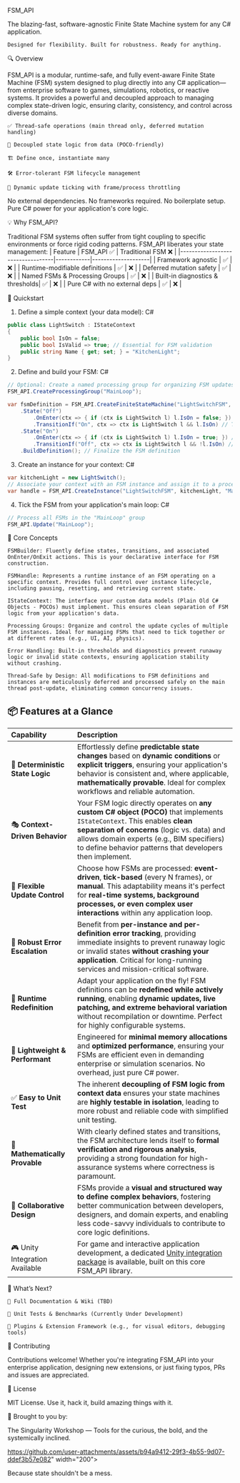 FSM_API

The blazing-fast, software-agnostic Finite State Machine system for any C# application.

    Designed for flexibility. Built for robustness. Ready for anything.

🔍 Overview

FSM_API is a modular, runtime-safe, and fully event-aware Finite State Machine (FSM) system designed to plug directly into any C# application—from enterprise software to games, simulations, robotics, or reactive systems. It provides a powerful and decoupled approach to managing complex state-driven logic, ensuring clarity, consistency, and control across diverse domains.

    ✅ Thread-safe operations (main thread only, deferred mutation handling)

    🧠 Decoupled state logic from data (POCO-friendly)

    🏗️ Define once, instantiate many

    🛠️ Error-tolerant FSM lifecycle management

    🧪 Dynamic update ticking with frame/process throttling

No external dependencies. No frameworks required. No boilerplate setup. Pure C# power for your application's core logic.

💡 Why FSM_API?

Traditional FSM systems often suffer from tight coupling to specific environments or force rigid coding patterns. FSM_API liberates your state management:
| Feature                          | FSM_API ✅ | Traditional FSM ❌ |
|----------------------------------|------------|--------------------|
| Framework agnostic               | ✅         | ❌                 |
| Runtime-modifiable definitions   | ✅         | ❌                 |
| Deferred mutation safety         | ✅         | ❌                 |
| Named FSMs & Processing Groups   | ✅         | ❌                 |
| Built-in diagnostics & thresholds| ✅         | ❌                 |
| Pure C# with no external deps    | ✅         | ❌                 |

🚀 Quickstart

1. Define a simple context (your data model):
C#
```csharp
public class LightSwitch : IStateContext
{
    public bool IsOn = false;
    public bool IsValid => true; // Essential for FSM validation
    public string Name { get; set; } = "KitchenLight";
}
```
2. Define and build your FSM:
C#
```csharp
// Optional: Create a named processing group for organizing FSM updates
FSM_API.CreateProcessingGroup("MainLoop");

var fsmDefinition = FSM_API.CreateFiniteStateMachine("LightSwitchFSM", processRate: 1, processingGroup: "MainLoop")
    .State("Off")
        .OnEnter(ctx => { if (ctx is LightSwitch l) l.IsOn = false; }) // Action when entering "Off" state
        .TransitionIf("On", ctx => ctx is LightSwitch l && l.IsOn) // Transition to "On" if IsOn is true
    .State("On")
        .OnEnter(ctx => { if (ctx is LightSwitch l) l.IsOn = true; }) // Action when entering "On" state
        .TransitionIf("Off", ctx => ctx is LightSwitch l && !l.IsOn) // Transition to "Off" if IsOn is false
    .BuildDefinition(); // Finalize the FSM definition
```
3. Create an instance for your context:
C#
```csharp
var kitchenLight = new LightSwitch();
// Associate your context with an FSM instance and assign it to a processing group
var handle = FSM_API.CreateInstance("LightSwitchFSM", kitchenLight, "MainLoop");
```
4. Tick the FSM from your application's main loop:
C#
```csharp
// Process all FSMs in the "MainLoop" group
FSM_API.Update("MainLoop");
```
🔧 Core Concepts

    FSMBuilder: Fluently define states, transitions, and associated OnEnter/OnExit actions. This is your declarative interface for FSM construction.

    FSMHandle: Represents a runtime instance of an FSM operating on a specific context. Provides full control over instance lifecycle, including pausing, resetting, and retrieving current state.

    IStateContext: The interface your custom data models (Plain Old C# Objects - POCOs) must implement. This ensures clean separation of FSM logic from your application's data.

    Processing Groups: Organize and control the update cycles of multiple FSM instances. Ideal for managing FSMs that need to tick together or at different rates (e.g., UI, AI, physics).

    Error Handling: Built-in thresholds and diagnostics prevent runaway logic or invalid state contexts, ensuring application stability without crashing.

    Thread-Safe by Design: All modifications to FSM definitions and instances are meticulously deferred and processed safely on the main thread post-update, eliminating common concurrency issues.

## 📦 Features at a Glance

| Capability                      | Description                                                                                                                                                                                                                                                                                                                                    |
| :------------------------------ | :--------------------------------------------------------------------------------------------------------------------------------------------------------------------------------------------------------------------------------------------------------------------------------------------------------------------------------------------- |
| 🔄 **Deterministic State Logic** | Effortlessly define **predictable state changes** based on **dynamic conditions** or **explicit triggers**, ensuring your application's behavior is consistent and, where applicable, **mathematically provable**. Ideal for complex workflows and reliable automation.                                                                                   |
| 🎭 **Context-Driven Behavior** | Your FSM logic directly operates on **any custom C# object (POCO)** that implements `IStateContext`. This enables **clean separation of concerns** (logic vs. data) and allows domain experts (e.g., BIM specifiers) to define behavior patterns that developers then implement.                                                                 |
| 🧪 **Flexible Update Control** | Choose how FSMs are processed: **event-driven**, **tick-based** (every N frames), or **manual**. This adaptability means it's perfect for **real-time systems, background processes, or even complex user interactions** within any application loop.                                                                                             |
| 🧯 **Robust Error Escalation** | Benefit from **per-instance and per-definition error tracking**, providing immediate insights to prevent runaway logic or invalid states **without crashing your application**. Critical for long-running services and mission-critical software.                                                                                              |
| 🔁 **Runtime Redefinition** | Adapt your application on the fly! FSM definitions can be **redefined while actively running**, enabling **dynamic updates, live patching, and extreme behavioral variation** without recompilation or downtime. Perfect for highly configurable systems.                                                                                      |
| 🎯 **Lightweight & Performant** | Engineered for **minimal memory allocations** and **optimized performance**, ensuring your FSMs are efficient even in demanding enterprise or simulation scenarios. No overhead, just pure C# power.                                                                                                                                        |
| ✅ **Easy to Unit Test** | The inherent **decoupling of FSM logic from context data** ensures your state machines are **highly testable in isolation**, leading to more robust and reliable code with simplified unit testing.                                                                                                                                        |
| 💯 **Mathematically Provable** | With clearly defined states and transitions, the FSM architecture lends itself to **formal verification and rigorous analysis**, providing a strong foundation for high-assurance systems where correctness is paramount.                                                                                                                       |
| 🤝 **Collaborative Design** | FSMs provide a **visual and structured way to define complex behaviors**, fostering better communication between developers, designers, and domain experts, and enabling less code-savvy individuals to contribute to core logic definitions.   |
|  🎮 Unity Integration Available | For game and interactive application development, a dedicated [Unity integration package](https://github.com/TrentBest/FSM_API_Unity) is available, built on this core FSM_API library.  |

📘 What’s Next?

    📖 Full Documentation & Wiki (TBD)

    🧪 Unit Tests & Benchmarks (Currently Under Development)

    🔌 Plugins & Extension Framework (e.g., for visual editors, debugging tools)

🤝 Contributing

Contributions welcome! Whether you're integrating FSM_API into your enterprise application, designing new extensions, or just fixing typos, PRs and issues are appreciated.

📄 License

MIT License. Use it, hack it, build amazing things with it.

🧠 Brought to you by:

The Singularity Workshop — Tools for the curious, the bold, and the systemically inclined.

https://github.com/user-attachments/assets/b94a9412-29f3-4b55-9d07-ddef3b57e082" width="200">

Because state shouldn't be a mess.
